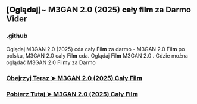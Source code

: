 ## [𝐎𝐠𝐥ą𝐝𝐚𝐣]~ M3GAN 2.0 (2025) 𝐜𝐚ł𝐲 𝐟𝐢𝐥𝐦 za Darmo Vider

### .github

Oglądaj M3GAN 2.0 (2025) cda cały Fil𝐦 za darmo - M3GAN 2.0 Fil𝐦 po polsku, M3GAN 2.0 caly Fil𝐦 cda. Oglądaj Fil𝐦 M3GAN 2.0 . Gdzie można oglądać M3GAN 2.0 Fil𝐦y za Darmo

### [Obejrzyj Teraz ➤ M3GAN 2.0 (2025) Cały Fil𝐦](https://streamzy.fun/pl/movie/1071585/m3gan-2-0-gitver)

### [Pobierz Tutaj ➤ M3GAN 2.0 (2025) Cały Fil𝐦](https://streamzy.fun/pl/movie/1071585/m3gan-2-0-gitver)
